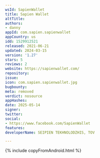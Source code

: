 ```yaml
---
wsId: SapienWallet
title: Sapien Wallet
altTitle: 
authors:
- danny
appId: com.sapien.sapienwallet
appCountry: us
idd: 1529912521
released: 2021-06-21
updated: 2024-03-15
version: '1.27'
stars: 5
reviews: 2
website: https://sapienwallet.com/
repository: 
issue: 
icon: com.sapien.sapienwallet.jpg
bugbounty: 
meta: removed
verdict: nosource
appHashes: 
date: 2025-05-14
signer: 
twitter: 
social:
- https://www.facebook.com/SapienWallet
features: 
developerName: SEIPIEN TEKHNOLODZHIS, TOV

---
```


{% include copyFromAndroid.html %}
